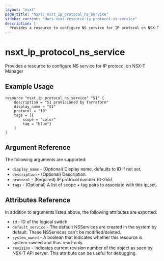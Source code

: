 ```yaml
---
layout: "nsxt"
page_title: "NSXT: nsxt_ip_protocol_ns_service"
sidebar_current: "docs-nsxt-resource-ip-protocol-ns-service"
description: |-
  Provides a resource to configure NS service for IP protocol on NSX-T Manager.
---
```


# nsxt_ip_protocol_ns_service

Provides a resource to configure NS service for IP protocol on NSX-T Manager

## Example Usage

```hcl
resource "nsxt_ip_protocol_ns_service" "S1" {
    description = "S1 provisioned by Terraform"
    display_name = "S1"
    protocol = "10"
    tags = [{
        scope = "color"
        tag = "blue"}
    ]
}
```

## Argument Reference

The following arguments are supported:

* `display_name` - (Optional) Display name, defaults to ID if not set.
* `description` - (Optional) Description.
* `protocol` - (Required) IP protocol number (0-255)
* `tags` - (Optional) A list of scope + tag pairs to associate with this ip_set.

## Attributes Reference

In addition to arguments listed above, the following attributes are exported:

* `id` - ID of the logical switch.
* `default_service` - The default NSServices are created in the system by default. These NSServices can't be modified/deleted.
* `system_owned` - A boolean that indicates whether this resource is system-owned and thus read-only.
* `revision` - Indicates current revision number of the object as seen by NSX-T API server. This attribute can be useful for debugging.
